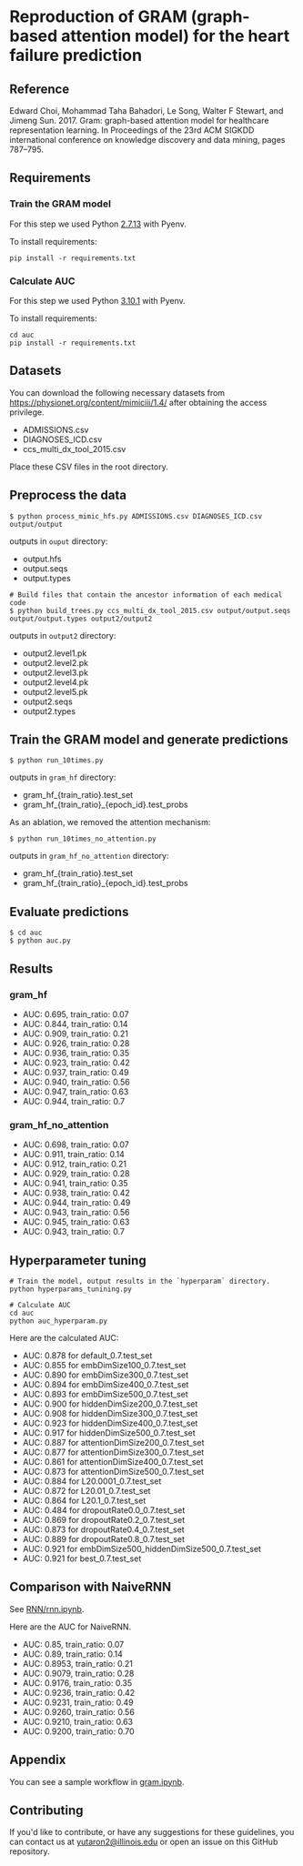 Reproduction of GRAM (graph-based attention model) for the heart failure prediction
=========================================

## Reference

Edward Choi, Mohammad Taha Bahadori, Le Song, Walter F Stewart, and Jimeng Sun. 2017. Gram: graph-based attention model for healthcare representation learning. In Proceedings of the 23rd ACM SIGKDD international conference on knowledge discovery and data mining, pages 787–795.

## Requirements

### Train the GRAM model

For this step we used Python [2.7.13](.python-version) with Pyenv.

To install requirements:
```
pip install -r requirements.txt
```

### Calculate AUC

For this step we used Python [3.10.1](auc/.python-version) with Pyenv.

To install requirements:
```
cd auc
pip install -r requirements.txt
```

## Datasets

You can download the following necessary datasets from https://physionet.org/content/mimiciii/1.4/ after obtaining the access privilege.

- ADMISSIONS.csv
- DIAGNOSES_ICD.csv
- ccs_multi_dx_tool_2015.csv

Place these CSV files in the root directory.

## Preprocess the data 

```
$ python process_mimic_hfs.py ADMISSIONS.csv DIAGNOSES_ICD.csv output/output
```
outputs in `ouput` directory:

- output.hfs
- output.seqs
- output.types

```
# Build files that contain the ancestor information of each medical code
$ python build_trees.py ccs_multi_dx_tool_2015.csv output/output.seqs output/output.types output2/output2
```
outputs in `output2` directory:

- output2.level1.pk
- output2.level2.pk
- output2.level3.pk
- output2.level4.pk
- output2.level5.pk
- output2.seqs
- output2.types

## Train the GRAM model and generate predictions

```
$ python run_10times.py
```
outputs in `gram_hf` directory:

- gram_hf_{train_ratio}.test_set
- gram_hf_{train_ratio}_{epoch_id}.test_probs


As an ablation, we removed the attention mechanism:

```
$ python run_10times_no_attention.py
```
outputs in `gram_hf_no_attention` directory:

- gram_hf_{train_ratio}.test_set
- gram_hf_{train_ratio}_{epoch_id}.test_probs


## Evaluate predictions
```
$ cd auc
$ python auc.py 
```

## Results

### gram_hf

- AUC: 0.695, train_ratio: 0.07
- AUC: 0.844, train_ratio: 0.14
- AUC: 0.909, train_ratio: 0.21
- AUC: 0.926, train_ratio: 0.28
- AUC: 0.936, train_ratio: 0.35
- AUC: 0.923, train_ratio: 0.42
- AUC: 0.937, train_ratio: 0.49
- AUC: 0.940, train_ratio: 0.56
- AUC: 0.947, train_ratio: 0.63
- AUC: 0.944, train_ratio: 0.7

### gram_hf_no_attention

- AUC: 0.698, train_ratio: 0.07
- AUC: 0.911, train_ratio: 0.14
- AUC: 0.912, train_ratio: 0.21
- AUC: 0.929, train_ratio: 0.28
- AUC: 0.941, train_ratio: 0.35
- AUC: 0.938, train_ratio: 0.42
- AUC: 0.944, train_ratio: 0.49
- AUC: 0.943, train_ratio: 0.56
- AUC: 0.945, train_ratio: 0.63
- AUC: 0.943, train_ratio: 0.7


## Hyperparameter tuning

```
# Train the model, output results in the `hyperparam` directory.
python hyperparams_tunining.py 

# Calculate AUC
cd auc
python auc_hyperparam.py
```
Here are the calculated AUC:

- AUC: 0.878 for default_0.7.test_set
- AUC: 0.855 for embDimSize100_0.7.test_set
- AUC: 0.890 for embDimSize300_0.7.test_set
- AUC: 0.894 for embDimSize400_0.7.test_set
- AUC: 0.893 for embDimSize500_0.7.test_set
- AUC: 0.900 for hiddenDimSize200_0.7.test_set
- AUC: 0.908 for hiddenDimSize300_0.7.test_set
- AUC: 0.923 for hiddenDimSize400_0.7.test_set
- AUC: 0.917 for hiddenDimSize500_0.7.test_set
- AUC: 0.887 for attentionDimSize200_0.7.test_set
- AUC: 0.877 for attentionDimSize300_0.7.test_set
- AUC: 0.861 for attentionDimSize400_0.7.test_set
- AUC: 0.873 for attentionDimSize500_0.7.test_set
- AUC: 0.884 for L20.0001_0.7.test_set
- AUC: 0.872 for L20.01_0.7.test_set
- AUC: 0.864 for L20.1_0.7.test_set
- AUC: 0.484 for dropoutRate0.0_0.7.test_set
- AUC: 0.869 for dropoutRate0.2_0.7.test_set
- AUC: 0.873 for dropoutRate0.4_0.7.test_set
- AUC: 0.889 for dropoutRate0.8_0.7.test_set
- AUC: 0.921 for embDimSize500_hiddenDimSize500_0.7.test_set
- AUC: 0.921 for best_0.7.test_set

## Comparison with NaiveRNN

See [RNN/rnn.ipynb](RNN/rnn.ipynb).

Here are the AUC for NaiveRNN.

- AUC: 0.85, train_ratio: 0.07
- AUC: 0.89, train_ratio: 0.14
- AUC: 0.8953, train_ratio: 0.21
- AUC: 0.9079, train_ratio: 0.28
- AUC: 0.9176, train_ratio: 0.35
- AUC: 0.9236, train_ratio: 0.42
- AUC: 0.9231, train_ratio: 0.49
- AUC: 0.9260, train_ratio: 0.56
- AUC: 0.9210, train_ratio: 0.63
- AUC: 0.9200, train_ratio: 0.70


## Appendix
You can see a sample workflow in [gram.ipynb](gram.ipynb).


## Contributing
If you'd like to contribute, or have any suggestions for these guidelines, you can contact us at yutaron2@illinois.edu or open an issue on this GitHub repository.
